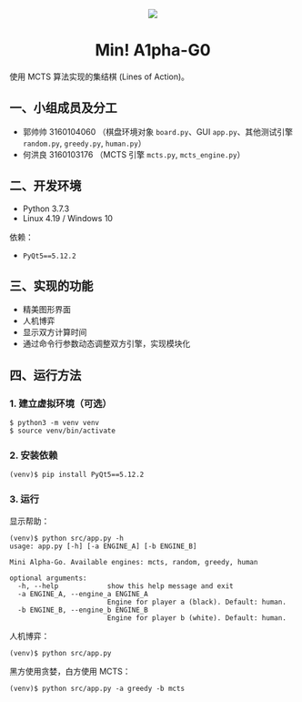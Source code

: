 <p align="center"><img src="https://s2.ax1x.com/2019/06/09/Vs2Vv6.png"><h1 align="center">Min! A1pha-G0</h1></p>

使用 MCTS 算法实现的集结棋 (Lines of Action)。

## 一、小组成员及分工

- 郭帅帅 3160104060 （棋盘环境对象 `board.py`、GUI `app.py`、其他测试引擎 `random.py`, `greedy.py`, `human.py`）
- 何洪良 3160103176 （MCTS 引擎 `mcts.py`, `mcts_engine.py`）

## 二、开发环境

- Python 3.7.3
- Linux 4.19 / Windows 10

依赖：

- `PyQt5==5.12.2`

## 三、实现的功能

- 精美图形界面
- 人机博弈
- 显示双方计算时间
- 通过命令行参数动态调整双方引擎，实现模块化

## 四、运行方法

### 1. 建立虚拟环境（可选）

```
$ python3 -m venv venv
$ source venv/bin/activate
```

### 2. 安装依赖

```
(venv)$ pip install PyQt5==5.12.2
```

### 3. 运行

显示帮助：

```
(venv)$ python src/app.py -h
usage: app.py [-h] [-a ENGINE_A] [-b ENGINE_B]

Mini Alpha-Go. Available engines: mcts, random, greedy, human

optional arguments:
  -h, --help            show this help message and exit
  -a ENGINE_A, --engine_a ENGINE_A
                        Engine for player a (black). Default: human.
  -b ENGINE_B, --engine_b ENGINE_B
                        Engine for player b (white). Default: human.
```

人机博弈：

```
(venv)$ python src/app.py
```

黑方使用贪婪，白方使用 MCTS：

```
(venv)$ python src/app.py -a greedy -b mcts
```


